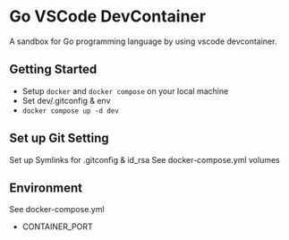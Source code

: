 # Go VSCode DevContainer

A sandbox for Go programming language by using vscode devcontainer.

## Getting Started

- Setup `docker` and `docker compose` on your local machine
- Set dev/.gitconfig & env 
- `docker compose up -d dev`

## Set up Git Setting

Set up Symlinks for .gitconfig & id_rsa
See docker-compose.yml volumes

## Environment

See docker-compose.yml

- CONTAINER_PORT
